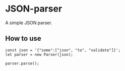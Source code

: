 # JSON-parser
A simple JSON parser.

## How to use

```
const json = '{"some":["json", "to", "validate"]}';
let parser = new Parser(json);

parser.parse();
```
